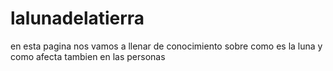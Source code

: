 # lalunadelatierra

en esta pagina nos vamos a llenar de conocimiento sobre como es la luna y como afecta tambien en las personas
